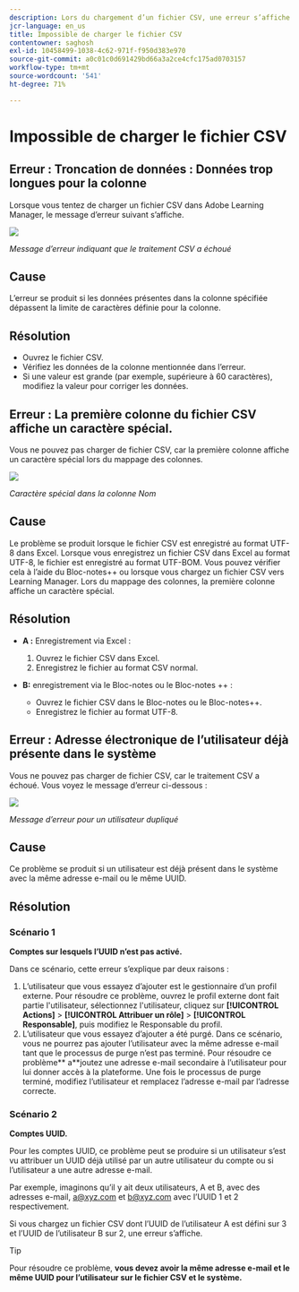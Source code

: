 ```yaml
---
description: Lors du chargement d’un fichier CSV, une erreur s’affiche. Lisez ce qui suit pour résoudre le problème.
jcr-language: en_us
title: Impossible de charger le fichier CSV
contentowner: saghosh
exl-id: 10458499-1038-4c62-971f-f950d383e970
source-git-commit: a0c01c0d691429bd66a3a2ce4cfc175ad0703157
workflow-type: tm+mt
source-wordcount: '541'
ht-degree: 71%

---
```


# Impossible de charger le fichier CSV

## Erreur : Troncation de données : Données trop longues pour la colonne

Lorsque vous tentez de charger un fichier CSV dans Adobe Learning Manager, le message d’erreur suivant s’affiche.

![](assets/csv-upload-failed.png)

*Message d’erreur indiquant que le traitement CSV a échoué*

## Cause

L’erreur se produit si les données présentes dans la colonne spécifiée dépassent la limite de caractères définie pour la colonne.

## Résolution

* Ouvrez le fichier CSV.
* Vérifiez les données de la colonne mentionnée dans l’erreur.
* Si une valeur est grande (par exemple, supérieure à 60 caractères), modifiez la valeur pour corriger les données.

## Erreur : La première colonne du fichier CSV affiche un caractère spécial.

Vous ne pouvez pas charger de fichier CSV, car la première colonne affiche un caractère spécial lors du mappage des colonnes.

![](assets/csv-2.png)

*Caractère spécial dans la colonne Nom*

## Cause

Le problème se produit lorsque le fichier CSV est enregistré au format UTF-8 dans Excel. Lorsque vous enregistrez un fichier CSV dans Excel au format UTF-8, le fichier est enregistré au format UTF-BOM. Vous pouvez vérifier cela à l’aide du Bloc-notes++ ou lorsque vous chargez un fichier CSV vers Learning Manager. Lors du mappage des colonnes, la première colonne affiche un caractère spécial.

## Résolution

* **A :** Enregistrement via Excel :

   1. Ouvrez le fichier CSV dans Excel.
   1. Enregistrez le fichier au format CSV normal.

* **B:** enregistrement via le Bloc-notes ou le Bloc-notes ++ :

   * Ouvrez le fichier CSV dans le Bloc-notes ou le Bloc-notes++.
   * Enregistrez le fichier au format UTF-8.

## Erreur : Adresse électronique de l’utilisateur déjà présente dans le système

Vous ne pouvez pas charger de fichier CSV, car le traitement CSV a échoué. Vous voyez le message d’erreur ci-dessous :

![](assets/csv-3.png)

*Message d’erreur pour un utilisateur dupliqué*

## Cause

Ce problème se produit si un utilisateur est déjà présent dans le système avec la même adresse e-mail ou le même UUID.

## Résolution

### Scénario 1

**Comptes sur lesquels l’UUID n’est pas activé.**

Dans ce scénario, cette erreur s’explique par deux raisons :

1. L’utilisateur que vous essayez d’ajouter est le gestionnaire d’un profil externe. Pour résoudre ce problème, ouvrez le profil externe dont fait partie l&#39;utilisateur, sélectionnez l&#39;utilisateur, cliquez sur **[!UICONTROL Actions]** > **[!UICONTROL Attribuer un rôle]** > **[!UICONTROL Responsable]**, puis modifiez le Responsable du profil.
1. L’utilisateur que vous essayez d’ajouter a été purgé. Dans ce scénario, vous ne pourrez pas ajouter l’utilisateur avec la même adresse e-mail tant que le processus de purge n’est pas terminé. Pour résoudre ce problème** a**joutez une adresse e-mail secondaire à l’utilisateur pour lui donner accès à la plateforme. Une fois le processus de purge terminé, modifiez l’utilisateur et remplacez l’adresse e-mail par l’adresse correcte.

### Scénario 2

**Comptes UUID.**

Pour les comptes UUID, ce problème peut se produire si un utilisateur s’est vu attribuer un UUID déjà utilisé par un autre utilisateur du compte ou si l’utilisateur a une autre adresse e-mail.

Par exemple, imaginons qu’il y ait deux utilisateurs, A et B, avec des adresses e-mail, <a@xyz.com> et <b@xyz.com> avec l’UUID 1 et 2 respectivement.

Si vous chargez un fichier CSV dont l’UUID de l’utilisateur A est défini sur 3 et l’UUID de l’utilisateur B sur 2, une erreur s’affiche.

>[!TIP]
>
>Pour résoudre ce problème, **vous devez avoir la même adresse e-mail et le même UUID pour l’utilisateur sur le fichier CSV et le système.**
